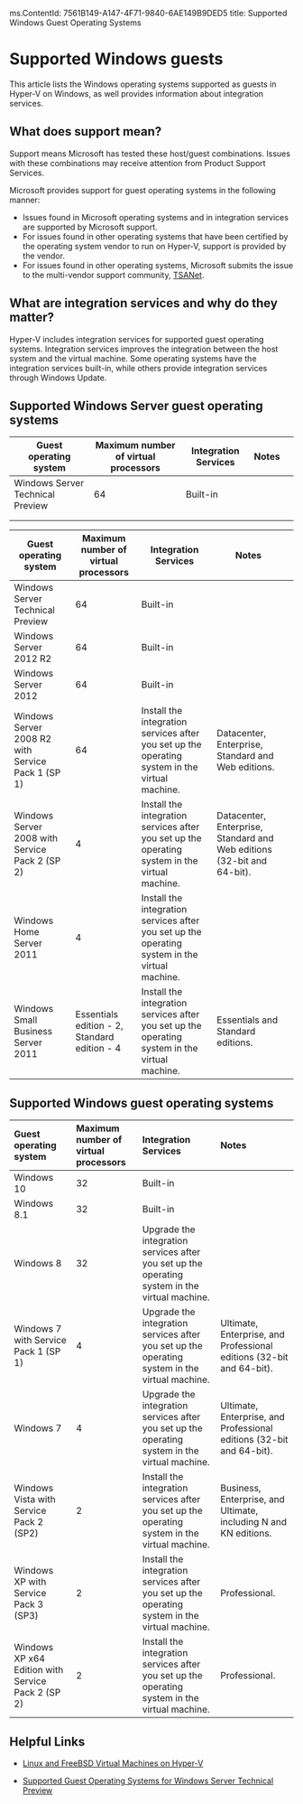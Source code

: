 ms.ContentId: 7561B149-A147-4F71-9840-6AE149B9DED5
title: Supported Windows Guest Operating Systems


# Supported Windows guests
This article lists the Windows operating systems supported as guests in Hyper-V on Windows, as well provides information about integration services. 


## What does support mean? 
Support means Microsoft has tested these host/guest combinations.  Issues with these combinations may receive attention from Product Support Services.
 
Microsoft provides support for guest operating systems in the following manner:
- Issues found in Microsoft operating systems and in integration services are supported by Microsoft support.
- For issues found in other operating systems that have been certified by the operating system vendor to run on Hyper-V, support is provided by the vendor.
- For issues found in other operating systems, Microsoft submits the issue to the multi-vendor support community, [TSANet](http://www.tsanet.org/).

## What are integration services and why do they matter?
Hyper-V includes integration services for supported guest operating systems.  Integration services improves the integration between the host system and the virtual machine. Some operating systems have the integration services built-in, while others provide integration services through Windows Update.

## Supported Windows Server guest operating systems


 |   Guest operating system  |   Maximum number of virtual processors  |   Integration Services  |  Notes   |     | 
 | --- | --- | --- | --- | --- | 
 |   Windows Server Technical Preview  |   64  |   Built-in  |     |     | 
 |     |     |     |     |     | 
 |     |     |     |     |     | 

 |  Guest operating system  |  Maximum number of virtual processors  |  Integration Services  |  Notes  | 	 | 
 | ----- | ----- | ----- | ----- | --- |
 |  Windows Server Technical Preview | 64 | Built-in |    | 	 | 
 |  Windows Server 2012 R2 | 64 | Built-in |    | 	 | 
 |  Windows Server 2012 | 64 | Built-in |     | 	 | 
 |  Windows Server 2008 R2 with Service Pack 1 (SP 1) | 64 | Install the integration services after you set up the operating system in the virtual machine. | Datacenter, Enterprise, Standard and Web editions.  | 	 | 
 |  Windows Server 2008 with Service Pack 2 (SP 2) | 4 | Install the integration services after you set up the operating system in the virtual machine. | Datacenter, Enterprise, Standard and Web editions (32-bit and 64-bit).  | 	 | 
 |  Windows Home Server 2011 | 4 | Install the integration services after you set up the operating system in the virtual machine. |     | 	 | 
 |  Windows Small Business Server 2011  |  Essentials edition - 2, Standard edition - 4  |  Install the integration services after you set up the operating system in the virtual machine.  |  Essentials and Standard editions.  | 		 | 



## Supported Windows guest operating systems

 |  Guest operating system |  Maximum number of virtual processors |  Integration Services  |  Notes  | 
 | :----- | :----- | :----- | :----- | 
 | Windows 10 | 32 | Built-in |  | 
 | Windows 8.1 | 32 | Built-in |  | 
 | Windows 8 | 32 | Upgrade the integration services after you set up the operating system in the virtual machine. |  | 
 | Windows 7 with Service Pack 1 (SP 1) | 4 | Upgrade the integration services after you set up the operating system in the virtual machine. | Ultimate, Enterprise, and Professional editions (32-bit and 64-bit). | 
 | Windows 7 | 4 | Upgrade the integration services after you set up the operating system in the virtual machine. | Ultimate, Enterprise, and Professional editions (32-bit and 64-bit). | 
 | Windows Vista with Service Pack 2 (SP2) | 2 | Install the integration services after you set up the operating system in the virtual machine. | Business, Enterprise, and Ultimate, including N and KN editions. |  
 | Windows XP with Service Pack 3 (SP3) | 2 | Install the integration services after you set up the operating system in the virtual machine. | Professional. |  
 | Windows XP x64 Edition with Service Pack 2 (SP 2) | 2 | Install the integration services after you set up the operating system in the virtual machine. | Professional. | 



## Helpful Links

- [Linux and FreeBSD Virtual Machines on Hyper-V](https://technet.microsoft.com/library/dn531030.aspx)

- [Supported Guest Operating Systems for Windows Server Technical Preview](https://technet.microsoft.com/en-US/library/mt126119.aspx)
